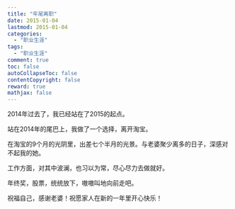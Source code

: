 ```yaml
---
title: "年尾离职"
date: 2015-01-04
lastmod: 2015-01-04
categories:
  - "职业生涯"
tags:
  - "职业生涯"
comment: true
toc: false
autoCollapseToc: false
contentCopyright: false
reward: true
mathjax: false
---
```


2014年过去了，我已经站在了2015的起点。

站在2014年的尾巴上，我做了一个选择，离开淘宝。


在淘宝的9个月的光阴里，出差七个半月的光景。与老婆聚少离多的日子，深感对不起我的她。

工作方面，对其中波澜，也习以为常，尽心尽力去做就好。

年终奖，股票，统统放下，嗷嗷叫地向前走吧。

祝福自己，感谢老婆！祝愿家人在新的一年里开心快乐！




